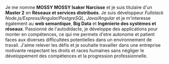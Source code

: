 Je me nomme **MOSSY MOSSY Isaker Narcisse** et je suis titulaire d'un **Master 2** en **Réseaux et services distribués**.
Je suis développeur _Fullstack Node.js/Express/Angular/PostgreSQL_, _Java/Angular_ et je m'interesse également au **web semantique**, **Big Data** et **Ingénierie des systèmes et réseaux**.
Passionné de l'autodidacte, je développe des applications pour monter en compétences, ce qui me permets d'etre autonome et patient faces aux diverses
difficultées potentielles dans un environnement de travail. J'aime relever les défis et je souhaite travailler dans une entreprise motivante respectant les droits et races humaines sans négliger le développement des compétences et la progression professionnelle.

<!---
narcisseisaker/narcisseisaker is a ✨ special ✨ repository because its `README.md` (this file) appears on your GitHub profile.
You can click the Preview link to take a look at your changes.
--->
